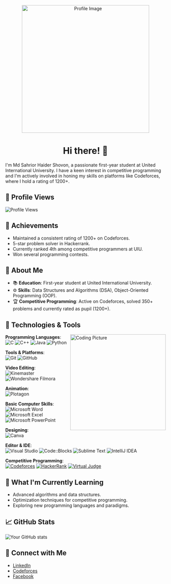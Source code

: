 <p align="center">
  <img src="https://i.pinimg.com/originals/0d/8c/6a/0d8c6a27b4b039d5b9cfe8aa4777766d.png" width="400" alt="Profile Image">
</p>

<h1 align="center">Hi there! <span class="wave">👋</span></h1>

I'm Md Sahrior Haider Shovon, a passionate first-year student at United International University. I have a keen interest in competitive programming and I'm actively involved in honing my skills on platforms like Codeforces, where I hold a rating of 1200+.

## 👀 Profile Views
![Profile Views](https://komarev.com/ghpvc/?username=Sahrior&style=flat-square&color=blue)

## 🏅 Achievements
- Maintained a consistent rating of 1200+ on Codeforces.
- 5-star problem solver in Hackerrank.
- Currently ranked 4th among competitive programmers at UIU.
- Won several programming contests.

  
## 🚀 About Me
- 📚 **Education**: First-year student at United International University.
- ⚙️ **Skills**: Data Structures and Algorithms (DSA), Object-Oriented Programming (OOP).
- 🏆 **Competitive Programming**: Active on Codeforces, solved 350+ problems and currently rated as pupil (1200+).

## 🔧 Technologies & Tools
<img align="right" src="https://media.licdn.com/dms/image/D5622AQEe18tt4rWc2w/feedshare-shrink_2048_1536/0/1691893673579?e=2147483647&v=beta&t=SczBnQ2brSjDBjy-EIbh5stRkF9fIBmFSOPVBV3j7XQ" alt="Coding Picture" width="300"/>
  
**Programming Languages**:  
![C](https://img.shields.io/badge/C-%2300599C.svg?style=flat-square&logo=c&logoColor=white) 
![C++](https://img.shields.io/badge/C++-%2300599C.svg?style=flat-square&logo=c%2B%2B&logoColor=white) 
![Java](https://img.shields.io/badge/Java-%23ED8B00.svg?style=flat-square&logo=java&logoColor=white) 
![Python](https://img.shields.io/badge/Python-%233776AB.svg?style=flat-square&logo=python&logoColor=white)

**Tools & Platforms**:  
![Git](https://img.shields.io/badge/Git-F05032.svg?style=flat-square&logo=git&logoColor=white)
![GitHub](https://img.shields.io/badge/GitHub-181717.svg?style=flat-square&logo=github&logoColor=white)

**Video Editing**:  
![Kinemaster](https://img.shields.io/badge/Kinemaster-00AEF9.svg?style=flat-square&logo=kinemaster&logoColor=white)
![Wondershare Filmora](https://img.shields.io/badge/Wondershare_Filmora-0085FF.svg?style=flat-square&logo=wondershare&logoColor=white)

**Animation**:  
![Plotagon](https://img.shields.io/badge/Plotagon-3F76EB.svg?style=flat-square&logo=plotagon&logoColor=white)

**Basic Computer Skills**:  
![Microsoft Word](https://img.shields.io/badge/Microsoft_Word-2B579A.svg?style=flat-square&logo=microsoft-word&logoColor=white)
![Microsoft Excel](https://img.shields.io/badge/Microsoft_Excel-217346.svg?style=flat-square&logo=microsoft-excel&logoColor=white)
![Microsoft PowerPoint](https://img.shields.io/badge/Microsoft_PowerPoint-B7472A.svg?style=flat-square&logo=microsoft-powerpoint&logoColor=white)

**Designing**:  
![Canva](https://img.shields.io/badge/Canva-%2300C4CC.svg?style=flat-square&logo=canva&logoColor=white)

**Editor & IDE**:  
![Visual Studio](https://img.shields.io/badge/Visual_Studio-5C2D91.svg?style=flat-square&logo=visual-studio&logoColor=white)
![Code::Blocks](https://img.shields.io/badge/Code::Blocks-007ACC.svg?style=flat-square&logo=codeblocks&logoColor=white)
![Sublime Text](https://img.shields.io/badge/Sublime_Text-FF9800.svg?style=flat-square&logo=sublime-text&logoColor=white)
![IntelliJ IDEA](https://img.shields.io/badge/IntelliJ_IDEA-000000.svg?style=flat-square&logo=intellij-idea&logoColor=white)

**Competitive Programming**:  
[![Codeforces](https://img.shields.io/badge/Codeforces-1F8ACB.svg?style=flat-square&logo=codeforces&logoColor=white)](https://codeforces.com/profile/shovonisnewbie)
[![HackerRank](https://img.shields.io/badge/HackerRank-2EC866.svg?style=flat-square&logo=hackerrank&logoColor=white)](https://www.hackerrank.com/profile/sahriorishere)
[![Virtual Judge](https://img.shields.io/badge/Virtual_Judge-FF4500.svg?style=flat-square&logo=codeforces&logoColor=white)](https://vjudge.net/user/Sahrior_shovon)

## 🌱 What I'm Currently Learning
- Advanced algorithms and data structures.
- Optimization techniques for competitive programming.
- Exploring new programming languages and paradigms.

## 📈 GitHub Stats
![Your GitHub stats](https://github-readme-stats.vercel.app/api?username=Sahrior&show_icons=true&theme=radical)

## 🔗 Connect with Me
- [LinkedIn](https://www.linkedin.com/in/md-sahrior-haider-shovon-b4b7712b2/)
- [Codeforces](https://codeforces.com/profile/shovonisnewbie)
- [Facebook](https://www.facebook.com/profile.php?id=61554846465101)



